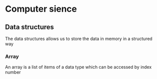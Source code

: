 # Computer sience

## Data structures

The data structures allows us to store the data in memory in a structured way

### Array

An array is a list of items of a data type which can be accessed by index number


